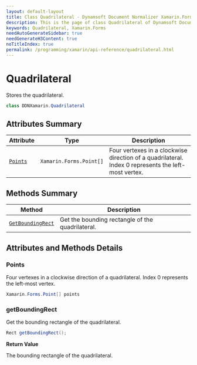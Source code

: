 ```yaml
---
layout: default-layout
title: Class Quadrilateral - Dynamsoft Document Normalizer Xamarin.Forms edition
description: This is the page of class Quadrilateral of Dynamsoft Document Normalizer Xamarin.Forms SDK.
keywords: Quadrilateral, Xamarin.Forms
needAutoGenerateSidebar: true
needGenerateH3Content: true
noTitleIndex: true
permalink: /programming/xamarin/api-reference/quadrilateral.html
---
```



# Quadrilateral

Stores the quadrilateral.  

```csharp
class DDNXamarin.Quadrilateral
```

## Attributes Summary
  
| Attribute | Type | Description |
|---------- | ---- | ----------- |
| [`Points`](#points) | `Xamarin.Forms.Point[]` | Four vertexes in a clockwise direction of a quadrilateral. Index 0 represents the left-most vertex. |

## Methods Summary

| Method | Description |
|---------- | ----------- |
| [`GetBoundingRect`](#points) | Get the bounding rectangle of the quadrilateral. |

## Attributes and Methods Details

### Points

Four vertexes in a clockwise direction of a quadrilateral. Index 0 represents the left-most vertex.

```csharp
Xamarin.Forms.Point[] points
```

### getBoundingRect

Get the bounding rectangle of the quadrilateral.

```csharp
Rect getBoundingRect();
```

**Return Value**

The bounding rectangle of the quadrilateral.
